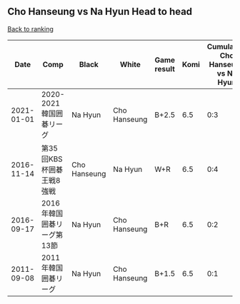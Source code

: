 ## Cho Hanseung vs Na Hyun Head to head

[Back to ranking](../../index.md)




| **Date** | **Comp** | **Black** | **White** | **Game result** | **Komi** | **Cumulative Cho Hanseung vs Na Hyun** | **Cho Hanseung streak** | **Na Hyun streak** | 
| --- | --- | --- | --- | --- | --- | --- | --- | --- |
| 2021-01-01 | 2020-2021韓国囲碁リーグ | Na Hyun | Cho Hanseung | B+2.5 | 6.5 | 0:3 | 0 | 3 | 
| 2016-11-14 | 第35回KBS杯囲碁王戦8強戦 | Cho Hanseung | Na Hyun | W+R | 6.5 | 0:4 | 0 | 4 | 
| 2016-09-17 | 2016年韓国囲碁リーグ第13節 | Na Hyun | Cho Hanseung | B+R | 6.5 | 0:2 | 0 | 2 | 
| 2011-09-08 | 2011年韓国囲碁リーグ | Na Hyun | Cho Hanseung | B+1.5 | 6.5 | 0:1 | 0 | 1 |




